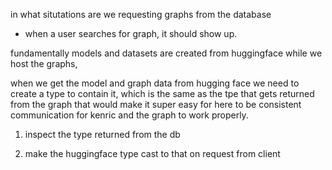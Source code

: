 
in what situtations are we requesting graphs from the database

- when a user searches for graph, it should show up.

fundamentally models and datasets are created from huggingface while
we host the graphs,


when we get the model and graph data from hugging face we need to create 
a type to contain it, which is the same as the tpe that gets returned from the graph
that would make it super easy for here to be consistent communication
for kenric and the graph to work properly.

1. inspect the type returned from the db

2. make the huggingface type cast to that on request from client

